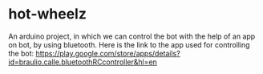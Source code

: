 # hot-wheelz
An arduino project, in which we can control the bot with the help of an app on bot, by using bluetooth.
Here is the link to the app used for controlling the bot:
https://play.google.com/store/apps/details?id=braulio.calle.bluetoothRCcontroller&hl=en
